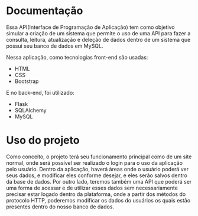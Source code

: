 # Documentação
Essa API(Interface de Programação de Aplicação) tem como objetivo simular a criação de um sistema que permite o uso de uma API para fazer a consulta, leitura, atualização e deleção de dados dentro de um sistema que possui seu banco de dados em MySQL.

Nessa aplicação, como tecnologias front-end são usadas:
- HTML
- CSS
- Bootstrap

E no back-end, foi utilizado:
- Flask
- SQLAlchemy
- MySQL

# Uso do projeto
Como conceito, o projeto terá  seu funcionamento principal como de um site normal, onde será possível ser realizado o login para o uso da aplicação pelo usuário. Dentro da aplicação, haverá áreas onde o usuário poderá ver seus dados, e modificar eles conforme desejar, e eles serão salvos dentro da base de dados.
Por outro lado, teremos também uma API que poderá ser uma forma de acessar e de utilizar esses dados sem necessariamente precisar estar logado dentro da plataforma, onde a partir dos métodos do protocolo HTTP, poderemos modificar os dados do usuários os quais estão presentes dentro do nosso banco de dados.


